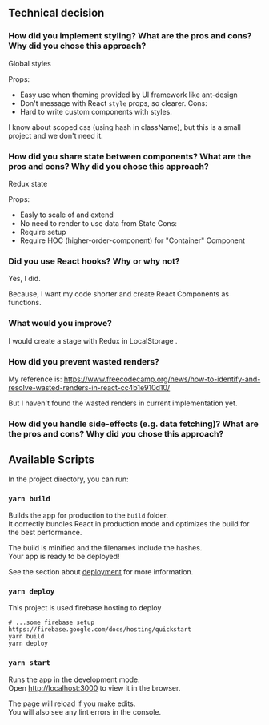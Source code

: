 ## Technical decision

### How did you implement styling? What are the pros and cons? Why did you chose this approach?

Global styles

Props:
- Easy use when theming provided by UI framework like ant-design
- Don't message with React `style` props, so clearer.
Cons:
- Hard to write custom components with styles.

I know about scoped css (using hash in className), but this is a small project and we don't need it.

### How did you share state between components? What are the pros and cons? Why did you chose this approach?

Redux state

Props:
- Easly to scale of and extend
- No need to render to use data from State
Cons:
- Require setup
- Require HOC (higher-order-component) for "Container" Component
### Did you use React hooks? Why or why not?

Yes, I did.

Because, I want my code shorter and create React Components as functions.

### What would you improve?

I would create a stage with Redux in LocalStorage .

### How did you prevent wasted renders?

My reference is: https://www.freecodecamp.org/news/how-to-identify-and-resolve-wasted-renders-in-react-cc4b1e910d10/

But I haven't found the wasted renders in current implementation yet.
### How did you handle side-effects (e.g. data fetching)? What are the pros and cons? Why did you chose this approach?

## Available Scripts

In the project directory, you can run:


### `yarn build`

Builds the app for production to the `build` folder.<br />
It correctly bundles React in production mode and optimizes the build for the best performance.

The build is minified and the filenames include the hashes.<br />
Your app is ready to be deployed!

See the section about [deployment](https://facebook.github.io/create-react-app/docs/deployment) for more information.

### `yarn deploy`

This project is used firebase hosting to deploy 

```
# ...some firebase setup https://firebase.google.com/docs/hosting/quickstart
yarn build
yarn deploy
```

### `yarn start`

Runs the app in the development mode.<br />
Open [http://localhost:3000](http://localhost:3000) to view it in the browser.

The page will reload if you make edits.<br />
You will also see any lint errors in the console.
